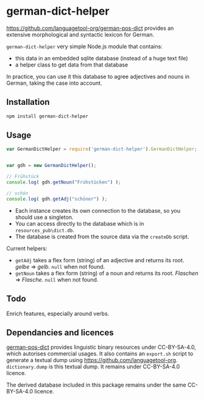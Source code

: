 # german-dict-helper

https://github.com/languagetool-org/german-pos-dict provides an extensive morphological and syntactic lexicon for German.

`german-dict-helper` very simple Node.js module that contains:

* this data in an embedded sqlite database (instead of a huge text file)
* a helper class to get data from that database

In practice, you can use it this database to agree adjectives and nouns in German, taking the case into account.


## Installation 
```sh
npm install german-dict-helper
```

## Usage

```javascript
var GermanDictHelper = require('german-dict-helper').GermanDictHelper;


var gdh = new GermanDictHelper();

// Frühstück
console.log( gdh.getNoun("Frühstücken") );

// schön
console.log( gdh.getAdj("schöner") );
```

* Each instance creates its own connection to the database, so you should use a singleton.
* You can access directly to the database which is in `resources_pub\dict.db`.
* The database is created from the source data via the `createDb` script.

Current helpers:

*  `getAdj` takes a flex form (string) of an adjective and returns its root.  _gelbe_ => _gelb_. `null` when not found.
*  `getNoun` takes a flex form (string) of a noun and returns its root. _Flaschen_ => _Flasche_. `null` when not found.

## Todo

Enrich features, especially around verbs.

## Dependancies and licences

[german-pos-dict](https://github.com/languagetool-org/german-pos-dict) provides linguistic binary resources under CC-BY-SA-4.0, which autorises commercial usages. It also contains an `export.sh` script to generate a textual dump using https://github.com/languagetool-org. `dictionary.dump` is this textual dump. It remains under CC-BY-SA-4.0 licence.

The derived database included in this package remains under the same CC-BY-SA-4.0 licence.
